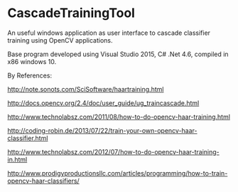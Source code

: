 # CascadeTrainingTool
An useful windows application as user interface to cascade classifier training using OpenCV applications.

Base program developed using Visual Studio 2015, C# .Net 4.6, compiled in x86 windows 10.

By References:

http://note.sonots.com/SciSoftware/haartraining.html

http://docs.opencv.org/2.4/doc/user_guide/ug_traincascade.html

http://www.technolabsz.com/2011/08/how-to-do-opencv-haar-training.html

http://coding-robin.de/2013/07/22/train-your-own-opencv-haar-classifier.html

http://www.technolabsz.com/2012/07/how-to-do-opencv-haar-training-in.html

http://www.prodigyproductionsllc.com/articles/programming/how-to-train-opencv-haar-classifiers/
